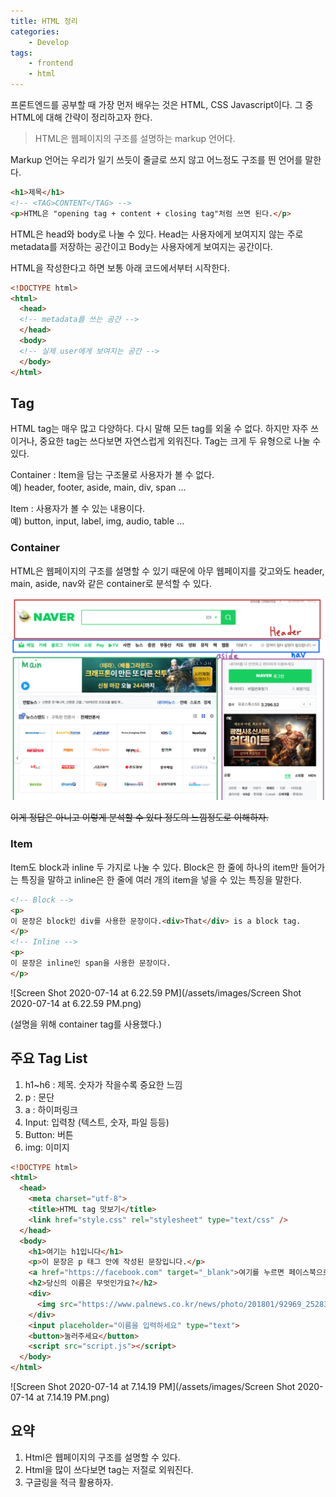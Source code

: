 ```yaml
---
title: HTML 정리
categories: 
    - Develop
tags:
    - frontend
    - html
---
```


프론트엔드를 공부할 때 가장 먼저 배우는 것은 HTML, CSS Javascript이다. 그 중 HTML에 대해 간략이 정리하고자 한다.   



> HTML은 웹페이지의 구조를 설명하는 markup 언어다.   

Markup 언어는 우리가 일기 쓰듯이 줄글로 쓰지 않고 어느정도 구조를 띈 언어를 말한다.   

```html
<h1>제목</h1>
<!-- <TAG>CONTENT</TAG> -->
<p>HTML은 "opening tag + content + closing tag"처럼 쓰면 된다.</p>
```

HTML은 head와 body로 나눌 수 있다. Head는 사용자에게 보여지지 않는 주로 metadata를 저장하는 공간이고 Body는 사용자에게 보여지는 공간이다.   

HTML을 작성한다고 하면 보통 아래 코드에서부터 시작한다.

```html
<!DOCTYPE html>
<html>
  <head>
  <!-- metadata를 쓰는 공간 -->
  </head>
  <body>
  <!-- 실제 user에게 보여지는 공간 -->
  </body>
</html>
```



## Tag

HTML tag는 매우 많고 다양하다. 다시 말해 모든 tag를 외울 수 없다. 하지만 자주 쓰이거나, 중요한 tag는 쓰다보면 자연스럽게 외워진다. Tag는 크게 두 유형으로 나눌 수 있다.   

  Container : Item을 담는 구조물로 사용자가 볼 수 없다.   
예) header, footer, aside, main, div, span ...

  Item : 사용자가 볼 수 있는 내용이다.   
예) button, input, label, img, audio, table ...



### Container

HTML은 웹페이지의 구조를 설명할 수 있기 때문에 아무 웹페이지를 갖고와도 header, main, aside, nav와 같은 container로 분석할 수 있다.

![image1](/assets/images/image1.png)

~~이게 정답은 아니고 이렇게 분석할 수 있다 정도의 느낌정도로 이해하자.~~

### Item

Item도 block과 inline 두 가지로 나눌 수 있다. Block은 한 줄에 하나의 item만 들어가는 특징을 말하고 inline은 한 줄에 여러 개의 item을 넣을 수 있는 특징을 말한다.

```html
<!-- Block -->
<p>
이 문장은 block인 div를 사용한 문장이다.<div>That</div> is a block tag.
</p>
<!-- Inline -->
<p>
이 문장은 inline인 span을 사용한 문장이다.
</p>
```

![Screen Shot 2020-07-14 at 6.22.59 PM](/assets/images/Screen Shot 2020-07-14 at 6.22.59 PM.png)

(설명을 위해 container tag를 사용했다.)



## 주요 Tag List

1. h1~h6 : 제목. 숫자가 작을수록 중요한 느낌
2. p : 문단
3. a : 하이퍼링크
4. Input: 입력창 (텍스트, 숫자, 파일 등등)
5. Button: 버튼
6. img: 이미지

```html
<!DOCTYPE html>
<html>
  <head>
    <meta charset="utf-8">
    <title>HTML tag 맛보기</title>
    <link href="style.css" rel="stylesheet" type="text/css" />
  </head>
  <body>
    <h1>여기는 h1입니다</h1>
    <p>이 문장은 p 태그 안에 작성된 문장입니다.</p>
    <a href="https://facebook.com" target="_blank">여기를 누르면 페이스북으로 이동합니다.</a>
    <h2>당신의 이름은 무엇인가요?</h2>
    <div>
      <img src="https://www.palnews.co.kr/news/photo/201801/92969_25283_5321.jpg">
    </div>
    <input placeholder="이름을 입력하세요" type="text">
    <button>눌러주세요</button>
    <script src="script.js"></script>
  </body>
</html>
```

![Screen Shot 2020-07-14 at 7.14.19 PM](/assets/images/Screen Shot 2020-07-14 at 7.14.19 PM.png)



## 요약

1. Html은 웹페이지의 구조를 설명할 수 있다.
2. Html을 많이 쓰다보면 tag는 저절로 외워진다.
3. 구글링을 적극 활용하자.